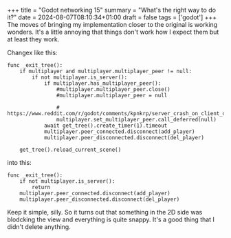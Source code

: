 +++
title = "Godot networking 15"
summary = "What's the right way to do it?"
date = 2024-08-07T08:10:34+01:00
draft = false
tags = ['godot']
+++
The moves of bringing my implementation closer to the original is working wonders. It's a little annoying that things don't work how I expect them but at least they work.

Changex like this:
```
func _exit_tree():
	if multiplayer and multiplayer.multiplayer_peer != null:
		if not multiplayer.is_server():
			if multiplayer.has_multiplayer_peer():
				#multiplayer.multiplayer_peer.close()
				#multiplayer.multiplayer_peer = null

				# https://www.reddit.com/r/godot/comments/kpnkrp/server_crash_on_client_disconnect_help/
				multiplayer.set_multiplayer_peer.call_deferred(null)
			await get_tree().create_timer(1).timeout
			multiplayer.peer_connected.disconnect(add_player)
			multiplayer.peer_disconnected.disconnect(del_player)

	get_tree().reload_current_scene()
```

into this:
```
func _exit_tree():
	if not multiplayer.is_server():
		return
	multiplayer.peer_connected.disconnect(add_player)
	multiplayer.peer_disconnected.disconnect(del_player)
```

Keep it simple, silly. So it turns out that something in the 2D side was blodcking the view and everything is quite snappy. It's a good thing that I didn't delete anything.
